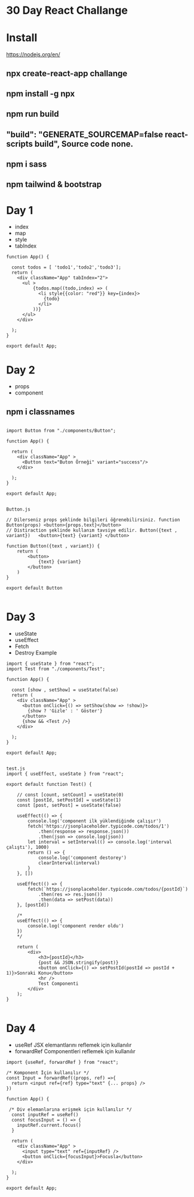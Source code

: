 # 30 Day React Challange
# Install 
https://nodejs.org/en/
## npx create-react-app challange
## npm install -g npx
## npm run build
## "build": "GENERATE_SOURCEMAP=false react-scripts build", Source code none.  
## npm i sass
## npm tailwind & bootstrap



# Day 1 
- index
- map
- style
- tabIndex
```
function App() {

  const todos = [ 'todo1','todo2','todo3'];
  return (
    <div className="App" tabIndex="2">
      <ul >
          {todos.map((todo,index) => (
            <li style{{color: "red"}} key={index}>
              {todo}
            </li>
          ))}
      </ul>
    </div>

  );
}

export default App;
```
# Day 2
- props
- component

## npm i classnames
```

import Button from "./components/Button";

function App() {

  return (
    <div className="App" >
      <Button text="Buton Örneği" variant="success"/>
    </div>

  );
}

export default App;


Button.js

// Dilerseniz props şeklinde bilgileri öğrenebilirsiniz. function Button(props) <button>{props.text}</button>
// Distiraction şeklinde kullanım tavsiye edilir. Button({text , variant})   <button>{text} {variant} </button>

function Button({text , variant}) {
    return (
        <button>
            {text} {variant}
        </button>
    ) 
}

export default Button


```

# Day 3
- useState
- useEffect
- Fetch
- Destroy Example


```
import { useState } from "react";
import Test from "./components/Test";

function App() { 

  const [show , setShow] = useState(false)
  return (
    <div className="App" >
      <button onClick={() => setShow(show => !show)}>
        {show ? 'Gizle' : ' Göster'}
      </button>
      {show && <Test />}
    </div>

  );
}

export default App;


test.js
import { useEffect, useState } from "react";

export default function Test() {

    // const [count, setCount] = useState(0)
    const [postId, setPostId] = useState(1)
    const [post, setPost] = useState(false)
    
    useEffect(() => {
        console.log('component ilk yüklendiğinde çalışır')
        fetch('https://jsonplaceholder.typicode.com/todos/1')
            .then(response => response.json())
            .then(json => console.log(json))
        let interval = setInterval(() => console.log('interval çalıştı'), 1000)
        return () => {
            console.log('component destorey')
            clearInterval(interval)
        }
    }, [])

    useEffect(() => {
        fetch(`https://jsonplaceholder.typicode.com/todos/{postId}`)
            .then(res => res.json())
            .then(data => setPost(data))
    }, [postId])

    /*
    useEffect(() => {
        console.log('component render oldu')
    })
    */

    return (
        <div>
            <h3>{postId}</h3>
            {post && JSON.stringify(post)}
            <button onClick={() => setPostId(postId => postId + 1)}>Sonraki Konu</button>
            <hr />
            Test Componenti
        </div>
    );
}


```
# Day 4
- useRef JSX elemantlarını reflemek için kullanılır
- forwardRef Componentleri reflemek için kullanılır



```
import {useRef, forwardRef } from "react";

/* Komponent İçin kullanılır */
const Input = forwardRef((props, ref) =>{
  return <input ref={ref} type="text" {... props} />
})

function App() {
 
 /* Div elemanlarına erişmek için kullanılır */
  const inputRef = useRef()
  const focusInput = () => {
    inputRef.current.focus()
  }
  
  return (
    <div className="App" >
      <input type="text" ref={inputRef} />
      <button onClick={focusInput}>Focusla</button>
    </div>

  );
}

export default App;

```
